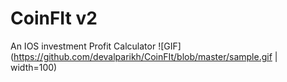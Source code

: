 # CoinFIt v2
An IOS investment Profit Calculator
![GIF](https://github.com/devalparikh/CoinFIt/blob/master/sample.gif | width=100)
